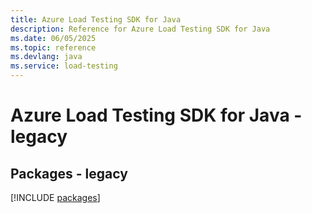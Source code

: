 ```yaml
---
title: Azure Load Testing SDK for Java
description: Reference for Azure Load Testing SDK for Java
ms.date: 06/05/2025
ms.topic: reference
ms.devlang: java
ms.service: load-testing
---
```

# Azure Load Testing SDK for Java - legacy
## Packages - legacy
[!INCLUDE [packages](load-testing-index.md)]